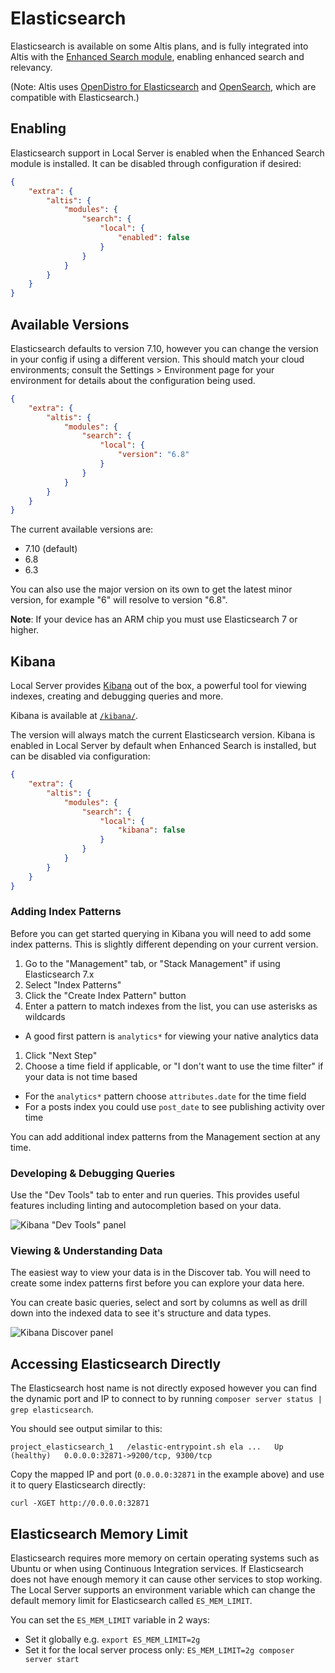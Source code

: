 # Elasticsearch

Elasticsearch is available on some Altis plans, and is fully integrated into Altis with the [Enhanced Search module](docs://search/), enabling enhanced search and relevancy.

(Note: Altis uses [OpenDistro for Elasticsearch](https://opendistro.github.io/for-elasticsearch-docs/) and [OpenSearch](https://opensearch.org/), which are compatible with Elasticsearch.)


## Enabling

Elasticsearch support in Local Server is enabled when the Enhanced Search module is installed. It can be disabled through configuration if desired:

```json
{
    "extra": {
        "altis": {
            "modules": {
                "search": {
                    "local": {
                        "enabled": false
                    }
                }
            }
        }
    }
}
```


## Available Versions

Elasticsearch defaults to version 7.10, however you can change the version in your config if using a different version. This should match your cloud environments; consult the Settings > Environment page for your environment for details about the configuration being used.

```json
{
    "extra": {
        "altis": {
            "modules": {
                "search": {
                    "local": {
                        "version": "6.8"
                    }
                }
            }
        }
    }
}
```

The current available versions are:

- 7.10 (default)
- 6.8
- 6.3

You can also use the major version on its own to get the latest minor version, for example "6" will resolve to version "6.8".

**Note**: If your device has an ARM chip you must use Elasticsearch 7 or higher.

## Kibana

Local Server provides [Kibana](https://www.elastic.co/products/kibana) out of the box, a powerful tool for viewing indexes, creating
and debugging queries and more.

Kibana is available at [`/kibana/`](internal://site/kibana/).

The version will always match the current Elasticsearch version. Kibana is enabled in Local Server by default when Enhanced Search is installed, but can be disabled via configuration:

```json
{
    "extra": {
        "altis": {
            "modules": {
                "search": {
                    "local": {
                        "kibana": false
                    }
                }
            }
        }
    }
}
```


### Adding Index Patterns

Before you can get started querying in Kibana you will need to add some index patterns. This is slightly different depending on your
current version.

1. Go to the "Management" tab, or "Stack Management" if using Elasticsearch 7.x
1. Select "Index Patterns"
1. Click the "Create Index Pattern" button
1. Enter a pattern to match indexes from the list, you can use asterisks as wildcards

- A good first pattern is `analytics*` for viewing your native analytics data

1. Click "Next Step"
1. Choose a time field if applicable, or "I don't want to use the time filter" if your data is not time based

- For the `analytics*` pattern choose `attributes.date` for the time field
- For a posts index you could use `post_date` to see publishing activity over time

You can add additional index patterns from the Management section at any time.

### Developing & Debugging Queries

Use the "Dev Tools" tab to enter and run queries. This provides useful features including linting and autocompletion based on your
data.

![Kibana "Dev Tools" panel](./assets/kibana-dev-tools.png)

### Viewing & Understanding Data

The easiest way to view your data is in the Discover tab. You will need to create some index patterns first before you can explore
your data here.

You can create basic queries, select and sort by columns as well as drill down into the indexed data to see it's structure and data
types.

![Kibana Discover panel](./assets/kibana-discover.png)

## Accessing Elasticsearch Directly

The Elasticsearch host name is not directly exposed however you can find the dynamic port and IP to connect to by
running `composer server status | grep elasticsearch`.

You should see output similar to this:

```text
project_elasticsearch_1   /elastic-entrypoint.sh ela ...   Up (healthy)   0.0.0.0:32871->9200/tcp, 9300/tcp
```

Copy the mapped IP and port (`0.0.0.0:32871` in the example above) and use it to query Elasticsearch directly:

```shell
curl -XGET http://0.0.0.0:32871
```

## Elasticsearch Memory Limit

Elasticsearch requires more memory on certain operating systems such as Ubuntu or when using Continuous Integration services. If
Elasticsearch does not have enough memory it can cause other services to stop working. The Local Server supports an environment
variable which can change the default memory limit for Elasticsearch called `ES_MEM_LIMIT`.

You can set the `ES_MEM_LIMIT` variable in 2 ways:

- Set it globally e.g. `export ES_MEM_LIMIT=2g`
- Set it for the local server process only: `ES_MEM_LIMIT=2g composer server start`

